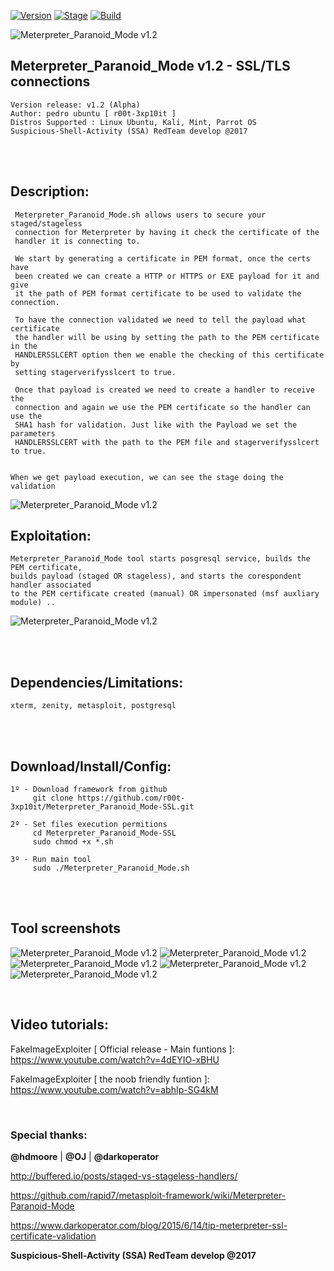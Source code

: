 [![Version](https://img.shields.io/badge/Meterpreter_Paranoid_Mode-1.2-brightgreen.svg?maxAge=259200)]()
[![Stage](https://img.shields.io/badge/Release-Alpha-orange.svg)]()
[![Build](https://img.shields.io/badge/Supported_OS-kali-blue.svg)]()


![Meterpreter_Paranoid_Mode v1.2](http://2.1m.yt/fgzGtKJ.png)


## Meterpreter_Paranoid_Mode v1.2 - SSL/TLS connections
    Version release: v1.2 (Alpha)
    Author: pedro ubuntu [ r00t-3xp10it ]
    Distros Supported : Linux Ubuntu, Kali, Mint, Parrot OS
    Suspicious-Shell-Activity (SSA) RedTeam develop @2017

<br /><br />

## Description:
     Meterpreter_Paranoid_Mode.sh allows users to secure your staged/stageless
     connection for Meterpreter by having it check the certificate of the
     handler it is connecting to.

     We start by generating a certificate in PEM format, once the certs have
     been created we can create a HTTP or HTTPS or EXE payload for it and give
     it the path of PEM format certificate to be used to validate the connection.

     To have the connection validated we need to tell the payload what certificate
     the handler will be using by setting the path to the PEM certificate in the
     HANDLERSSLCERT option then we enable the checking of this certificate by
     setting stagerverifysslcert to true.

     Once that payload is created we need to create a handler to receive the
     connection and again we use the PEM certificate so the handler can use the
     SHA1 hash for validation. Just like with the Payload we set the parameters
     HANDLERSSLCERT with the path to the PEM file and stagerverifysslcert to true. 


    When we get payload execution, we can see the stage doing the validation
![Meterpreter_Paranoid_Mode v1.2](http://3.1m.yt/Gsm4ejx.png)

 
## Exploitation:
    Meterpreter_Paranoid_Mode tool starts posgresql service, builds the PEM certificate,
    builds payload (staged OR stageless), and starts the corespondent handler associated
    to the PEM certificate created (manual) OR impersonated (msf auxliary module) ..
![Meterpreter_Paranoid_Mode v1.2](http://3.1m.yt/quzn56A.png)

<br /><br />

## Dependencies/Limitations:
    xterm, zenity, metasploit, postgresql

<br /><br />

## Download/Install/Config:
    1º - Download framework from github
         git clone https://github.com/r00t-3xp10it/Meterpreter_Paranoid_Mode-SSL.git

    2º - Set files execution permitions
         cd Meterpreter_Paranoid_Mode-SSL
         sudo chmod +x *.sh

    3º - Run main tool
         sudo ./Meterpreter_Paranoid_Mode.sh

<br /><br />

## Tool screenshots
![Meterpreter_Paranoid_Mode v1.2](http://4.1m.yt/6SrdKEM.png)
![Meterpreter_Paranoid_Mode v1.2](http://1.1m.yt/em7t0J6.png)
![Meterpreter_Paranoid_Mode v1.2](http://2.1m.yt/ws0tkJU.png)
![Meterpreter_Paranoid_Mode v1.2](http://2.1m.yt/5dgO89S.png)
![Meterpreter_Paranoid_Mode v1.2](http://3.1m.yt/F31lEJV.png)

<br />

## Video tutorials:
FakeImageExploiter [ Official release - Main funtions ]: https://www.youtube.com/watch?v=4dEYIO-xBHU

FakeImageExploiter [ the noob friendly funtion ]: https://www.youtube.com/watch?v=abhIp-SG4kM

<br />

### Special thanks:
**@hdmoore** | **@OJ** | **@darkoperator**

http://buffered.io/posts/staged-vs-stageless-handlers/

https://github.com/rapid7/metasploit-framework/wiki/Meterpreter-Paranoid-Mode

https://www.darkoperator.com/blog/2015/6/14/tip-meterpreter-ssl-certificate-validation

**Suspicious-Shell-Activity (SSA) RedTeam develop @2017**
